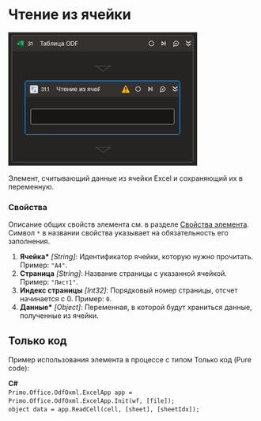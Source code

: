 # Чтение из ячейки

![](../../../../resources/activities/basic/odf/table/cropped-readcell-fixed.png)

Элемент, считывающий данные из ячейки Excel и сохраняющий их в переменную.

### Свойства
Описание общих свойств элемента см. в разделе [Свойства элемента](https://docs.primo-rpa.ru/primo-rpa/primo-studio/process/elements#svoistva-elementa).\
Символ `*` в названии свойства указывает на обязательность его заполнения.

1. **Ячейка\*** *[String]*: Идентификатор ячейки, которую нужно прочитать. Пример: `"A4"`.
2. **Страница** *[String]*: Название страницы с указанной ячейкой. Пример: `"Лист1"`.
3. **Индекс страницы** *[Int32]*: Порядковый номер страницы, отсчет начинается с 0. Пример: `0`.
4. **Данные\*** *[Object]*: Переменная, в которой будут храниться данные, полученные из ячейки.

## Только код
Пример использования элемента в процессе с типом Только код (Pure code):  

**C#**  
`Primo.Office.OdfOxml.ExcelApp app = Primo.Office.OdfOxml.ExcelApp.Init(wf, [file]);`  
`object data = app.ReadCell(cell, [sheet], [sheetIdx]);`
